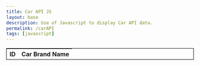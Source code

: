 ```yaml
---
title: Car API JS
layout: base
description: Use of Javascript to display Car API data.
permalink: /carAPI
tags: [javascript]
---
```


<head>
    <script src="https://ajax.googleapis.com/ajax/libs/jquery/3.6.0/jquery.min.js"></script>
</head>

<table class="center" style="border:1px solid black;margin-left:auto;margin-right:auto;">
  <thead>
  <tr>
    <th>ID</th>
    <th>Car Brand Name</th>
  </tr>
  </thead>
  <tbody id="result">
  </tbody>
</table>

<script>
const resultContainer = document.getElementById("result");         
const settings = {
    "async": true,
    "crossDomain": true,
    "url": "https://car-api2.p.rapidapi.com/api/models?sort=id&direction=asc&verbose=yes",
    "method": "GET",
    "headers": {
        "X-RapidAPI-Key": "df17610e35msh51d75ac58fb44f9p14c5f0jsn7d95a150e08b",
        "X-RapidAPI-Host": "car-api2.p.rapidapi.com"
    }
};             
$.ajax(settings).done(function (response) {
    console.log(response.data);

    for (var i = 0; i < response.data.length; i++) {
        const tr = document.createElement("tr");
        const newDataID= document.createElement("td");
        const newDataName = document.createElement("td");

        newDataID.innerHTML = response.data[i].make.id;
        newDataName.innerHTML = response.data[i].make.name;

        tr.appendChild(newDataID);
        tr.appendChild(newDataName);
        resultContainer.appendChild(tr);
    }
    }
);
</script>
